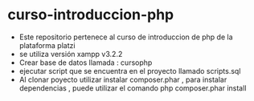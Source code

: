 # curso-introduccion-php

* Este repositorio pertenece al curso de introduccion de php de la plataforma platzi
* se utiliza versión xampp v3.2.2
* Crear base de datos llamada : cursophp
* ejecutar script que se encuentra en el proyecto llamado scripts.sql
* Al clonar poyecto utilizar  instalar composer.phar , para instalar dependencias , puede utilizar el comando php composer.phar install